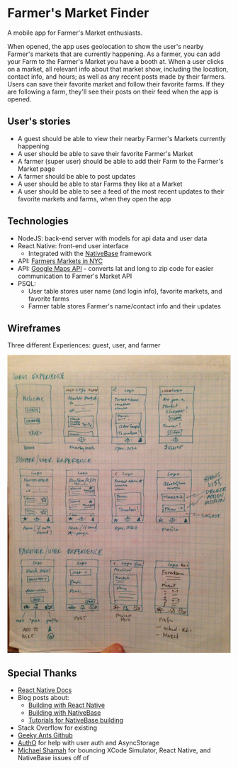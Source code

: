 # Farmer's Market Finder
  
  A mobile app for Farmer's Market enthusiasts.

  When opened, the app uses geolocation to show the user's nearby Farmer's markets that are currently happening. As a farmer, you can add your Farm to the Farmer's Market you have a booth at. When a user clicks on a market, all relevant info about that market show, including the location, contact info, and hours; as well as any recent posts made by their farmers. Users can save their favorite market and follow their favorite farms. If they are following a farm, they'll see their posts on their feed when the app is opened.

## User's stories

  - A guest should be able to view their nearby Farmer's Markets currently happening
  - A user should be able to save their favorite Farmer's Market
  - A farmer (super user) should be able to add their Farm to the Farmer's Market page
  - A farmer should be able to post updates 
  - A user should be able to star Farms they like at a Market
  - A user should be able to see a feed of the most recent updates to their favorite markets and farms, when they open the app

## Technologies
  
  - NodeJS: back-end server with models for api data and user data
  - React Native: front-end user interface
    - Integrated with the <a href="http://nativebase.io/" target="_blank">NativeBase</a> framework
  - API: <a href="https://data.ny.gov/Economic-Development/Farmers-Markets-in-New-York-State-API/xjya-f8ng" target="_blank">Farmers Markets in NYC</a>
  - API: <a href="http://maps.googleapis.com/maps/api/geocode/json" target="_blank">Google Maps API</a> - converts lat and long to zip code for easier communication to Farmer's Market API
  - PSQL: 
    - User table stores user name (and login info), favorite markets, and favorite farms
    - Farmer table stores Farmer's name/contact info and their updates

## Wireframes

  Three different Experiences: guest, user, and farmer
  
  ![wireframes](./wireframes/IMG_0079.JPG)

## Special Thanks

  - <a href="https://facebook.github.io/react-native/docs/getting-started.html" target="_blank">React Native Docs</a>
  - Blog posts about:
    - <a href="https://www.appcoda.com/react-native-introduction/" target="_blank">Building with React Native</a>
    - <a href="https://www.appcoda.com/nativebase-sponsor/" target="_blank">Building with NativeBase</a>
    - <a href="https://scotch.io/tutorials/nativebase-the-missing-piece-of-react-native%E2%80%8B" target="_blank">Tutorials for NativeBase building</a>
  - Stack Overflow for existing
  - <a href="https://github.com/GeekyAnts/nativebase-tutorial?utm_source=syndicate&utm_medium=post&utm_campaign=scotch-jul2016" target="_blank">Geeky Ants Github</a>
  - <a href="https://auth0.com/blog/adding-authentication-to-react-native-using-jwt/" target="_blank">AuthO</a> for help with user auth and AsyncStorage
  - <a href="https://github.com/michaelshamah" target="_blank">Michael Shamah</a> for bouncing XCode Simulator, React Native, and NativeBase issues off of
